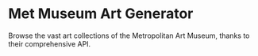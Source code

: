 # Met Museum Art Generator
 Browse the vast art collections of the Metropolitan Art Museum, thanks to their comprehensive API.
